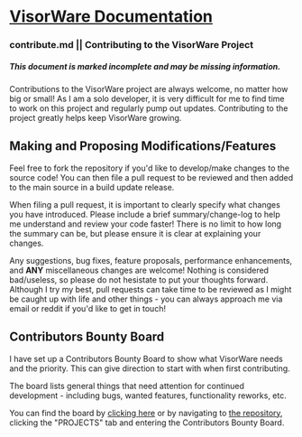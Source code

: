 # [VisorWare Documentation](https://github.com/1zc/VisorWare/tree/master/docs)
### contribute.md || Contributing to the VisorWare Project

##### **This document is marked incomplete and may be missing information.**

Contributions to the VisorWare project are always welcome, no matter how big or small! As I am a solo developer, it is very difficult for me to find time to work on this project and regularly pump out updates. Contributing to the project greatly helps keep VisorWare growing.

## Making and Proposing Modifications/Features

Feel free to fork the repository if you'd like to develop/make changes to the source code! You can then file a pull request to be reviewed and then added to the main source in a build update release.

When filing a pull request, it is important to clearly specify what changes you have introduced. Please include a brief summary/change-log to help me understand and review your code faster! There is no limit to how long the summary can be, but please ensure it is clear at explaining your changes.

Any suggestions, bug fixes, feature proposals, performance enhancements, and **ANY** miscellaneous changes are welcome! Nothing is considered bad/useless, so please do not hesistate to put your thoughts forward. Although I try my best, pull requests can take time to be reviewed as I might be caught up with life and other things - you can always approach me via email or reddit if you'd like to get in touch!

## Contributors Bounty Board

I have set up a Contributors Bounty Board to show what VisorWare needs and the priority. This can give direction to start with when first contributing. 

The board lists general things that need attention for continued development - including bugs, wanted features, functionality reworks, etc.

You can find the board by [clicking here](https://github.com/1zc/VisorWare/projects/2) or by navigating to [the repository](https://github.com/1zc/VisorWare), clicking the "PROJECTS" tab and entering the Contributors Bounty Board.

